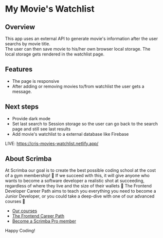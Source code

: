 # My Movie's Watchlist

## Overview

This app uses an external API to generate movie's information after the user searchs by movie title.  
The user can then save movie to his/her own browser local storage. The local storage gets rendered in the watchlist page.  

## Features
* The page is responsive
* After adding or removing movies to/from watchlist the user gets a message.

## Next steps

* Provide dark mode
* Set last search to Session storage so the user can go back to the search page and still see last results
* Add movie's watchlist to a external database like Firebase

LIVE: https://cris-movies-watchlist.netlify.app/

## About Scrimba

At Scrimba our goal is to create the best possible coding school at the cost of a gym membership! 💜
If we succeed with this, it will give anyone who wants to become a software developer a realistic shot at succeeding, regardless of where they live and the size of their wallets 🎉
The Frontend Developer Career Path aims to teach you everything you need to become a Junior Developer, or you could take a deep-dive with one of our advanced courses 🚀

- [Our courses](https://scrimba.com/allcourses)
- [The Frontend Career Path](https://scrimba.com/learn/frontend)
- [Become a Scrimba Pro member](https://scrimba.com/pricing)

Happy Coding!
